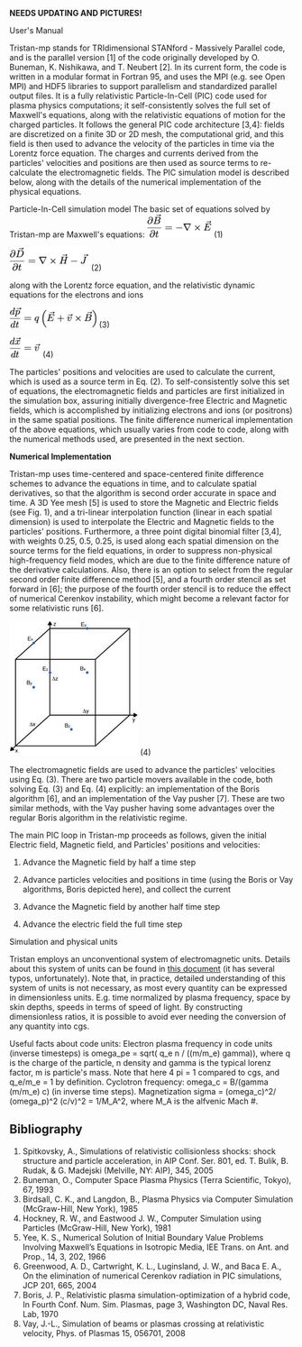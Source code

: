**NEEDS UPDATING AND PICTURES!**

User's Manual

Tristan-mp stands for TRIdimensional STANford - Massively Parallel code, and is the parallel version [1] of the code originally developed by O. Buneman, K. Nishikawa, and T. Neubert [2]. In its current form, the code is written in a modular format in Fortran 95, and uses the MPI (e.g. see Open MPI) and HDF5 libraries to support parallelism and standardized parallel output files. It is a fully relativistic Particle-In-Cell (PIC) code used for plasma physics computations; it self-consistently solves the full set of Maxwell's equations, along with the relativistic equations of motion for the charged particles. It follows the general PIC code architecture [3,4]: fields are discretized on a finite 3D or 2D mesh, the computational grid, and this field is then used to advance the velocity of the particles in time via the Lorentz force equation. The charges and currents derived from the particles' velocities and positions are then used as source terms to re-calculate the electromagnetic fields. The PIC simulation model is described below, along with the details of the numerical implementation of the physical equations.

Particle-In-Cell simulation model
The basic set of equations solved by Tristan-mp are Maxwell's equations:
![Maxwell Eq 1](_img/MaxwellEQ1.png) (1)

![Maxwell Eq 2](_img/maxwellEQ2.png) (2)

along with the Lorentz force equation, and the relativistic dynamic equations for the electrons and ions

![Lorentz Eq](_img/LorentzEq.png) (3)

![Position Eq](_img/position.png) (4)

The particles' positions and velocities are used to calculate the current, which is used as a source term in Eq. (2). To self-consistently solve this set of equations, the electromagnetic fields and particles are first initialized in the simulation box, assuring initially divergence-free Electric and Magnetic fields, which is accomplished by initializing electrons and ions (or positrons) in the same spatial positions. The finite difference numerical implementation of the above equations, which usually varies from code to code, along with the numerical methods used, are presented in the next section.

**Numerical Implementation**

Tristan-mp uses time-centered and space-centered finite difference schemes to advance the equations in time, and to calculate spatial derivatives, so that the algorithm is second order accurate in space and time. A 3D Yee mesh [5] is used to store the Magnetic and Electric fields (see Fig. 1), and a tri-linear interpolation function (linear in each spatial dimension) is used to interpolate the Electric and Magnetic fields to the particles' positions. Furthermore, a three point digital binomial filter [3,4], with weights 0.25, 0.5, 0.25, is used along each spatial dimension on the source terms for the field equations, in order to suppress non-physical high-frequency field modes, which are due to the finite difference nature of the derivative calculations. Also, there is an option to select from the regular second order finite difference method [5], and a fourth order stencil as set forward in [6]; the purpose of the fourth order stencil is to reduce the effect of numerical Cerenkov instability, which might become a relevant factor for some relativistic runs [6].

![Yee Mesh](_img/YeeMesh.jpg) (4)

The electromagnetic fields are used to advance the particles' velocities using Eq. (3). There are two particle movers available in the code, both solving Eq. (3) and Eq. (4) explicitly: an implementation of the Boris algorithm [6], and an implementation of the Vay pusher [7]. These are two similar methods, with the Vay pusher having some advantages over the regular Boris algorithm in the relativistic regime.

The main PIC loop in Tristan-mp proceeds as follows, given the initial Electric field, Magnetic field, and Particles' positions and velocities:
1. Advance the Magnetic field by half a time step

2. Advance particles velocities and positions in time (using the Boris or Vay algorithms, Boris depicted here), and collect the current

3. Advance the Magnetic field by another half time step

4. Advance the electric field the full time step

Simulation and physical units

Tristan employs an unconventional system of electromagnetic units. Details about this system of units can be found in [this document](_pdf/tristan_units.pdf) (it has several typos, unfortunately). Note that, in practice, detailed understanding of this system of units is not necessary, as most every quantity can be expressed in dimensionless units. E.g. time normalized by plasma frequency, space by skin depths, speeds in terms of speed of light. By constructing dimensionless ratios, it is possible to avoid ever needing the conversion of any quantity into cgs.

Useful facts about code units: Electron plasma frequency in code units (inverse timesteps) is omega_pe = sqrt( q_e n / ((m/m_e) gamma)), where q is the charge of the particle, n density and gamma is the typical lorenz factor, m is particle's mass. Note that here 4 pi = 1 compared to cgs, and q_e/m_e = 1 by definition.
Cyclotron frequency: omega_c = B/(gamma (m/m_e) c) (in inverse time steps). Magnetization sigma = (omega_c)^2/ (omega_p)^2 (c/v)^2 = 1/M_A^2, where M_A is the alfvenic Mach #.

## Bibliography
1. Spitkovsky, A., Simulations of relativistic collisionless shocks: shock structure and particle acceleration, in AIP Conf. Ser. 801, ed. T. Bulik, B. Rudak, & G. Madejski (Melville, NY: AIP), 345, 2005
2. Buneman, O., Computer Space Plasma Physics (Terra Scientific, Tokyo), 67, 1993
3. Birdsall, C. K., and Langdon, B., Plasma Physics via Computer Simulation (McGraw-Hill, New York), 1985
4. Hockney, R. W., and Eastwood J. W., Computer Simulation using Particles (McGraw-Hill, New York), 1981
5. Yee, K. S., Numerical Solution of Initial Boundary Value Problems Involving Maxwell’s Equations in Isotropic Media, IEE Trans. on Ant. and Prop., 14, 3, 202, 1966
6. Greenwood, A. D., Cartwright, K. L., Luginsland, J. W., and Baca E. A., On the elimination of numerical Cerenkov radiation in PIC simulations, JCP 201, 665, 2004
7. Boris, J. P., Relativistic plasma simulation-optimization of a hybrid code, In Fourth Conf. Num. Sim. Plasmas, page 3, Washington DC, Naval Res. Lab, 1970
8. Vay, J.-L., Simulation of beams or plasmas crossing at relativistic velocity, Phys. of Plasmas 15, 056701, 2008
